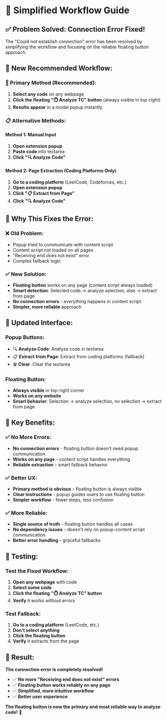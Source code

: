 # 🎯 Simplified Workflow Guide

## ✅ **Problem Solved: Connection Error Fixed!**

The "Could not establish connection" error has been resolved by simplifying the workflow and focusing on the reliable floating button approach.

## 🚀 **New Recommended Workflow:**

### **🎯 Primary Method (Recommended):**
1. **Select any code** on any webpage
2. **Click the floating "⏱️ Analyze TC" button** (always visible in top-right)
3. **Results appear** in a modal popup instantly

### **📋 Alternative Methods:**

#### **Method 1: Manual Input**
1. **Open extension popup**
2. **Paste code** into textarea
3. **Click "🔍 Analyze Code"**

#### **Method 2: Page Extraction (Coding Platforms Only)**
1. **Go to a coding platform** (LeetCode, Codeforces, etc.)
2. **Open extension popup**
3. **Click "📋 Extract from Page"**
4. **Click "🔍 Analyze Code"**

## 🔧 **Why This Fixes the Error:**

### **❌ Old Problem:**
- Popup tried to communicate with content script
- Content script not loaded on all pages
- "Receiving end does not exist" error
- Complex fallback logic

### **✅ New Solution:**
- **Floating button** works on any page (content script always loaded)
- **Smart detection**: Selected code → analyze selection, else → extract from page
- **No connection errors** - everything happens in content script
- **Simpler, more reliable** approach

## 📱 **Updated Interface:**

### **Popup Buttons:**
- 🔍 **Analyze Code**: Analyze code in textarea
- 📋 **Extract from Page**: Extract from coding platforms (fallback)
- 🗑️ **Clear**: Clear the textarea

### **Floating Button:**
- **Always visible** in top-right corner
- **Works on any website**
- **Smart behavior**: Selection → analyze selection, no selection → extract from page

## 🎯 **Key Benefits:**

### **✅ No More Errors:**
- **No connection errors** - floating button doesn't need popup communication
- **Works on any page** - content script handles everything
- **Reliable extraction** - smart fallback behavior

### **✅ Better UX:**
- **Primary method is obvious** - floating button is always visible
- **Clear instructions** - popup guides users to use floating button
- **Simpler workflow** - fewer steps, less confusion

### **✅ More Reliable:**
- **Single source of truth** - floating button handles all cases
- **No dependency issues** - doesn't rely on popup-content script communication
- **Better error handling** - graceful fallbacks

## 🧪 **Testing:**

### **Test the Fixed Workflow:**
1. **Open any webpage** with code
2. **Select some code**
3. **Click the floating "⏱️ Analyze TC" button**
4. **Verify** it works without errors

### **Test Fallback:**
1. **Go to a coding platform** (LeetCode, etc.)
2. **Don't select anything**
3. **Click the floating button**
4. **Verify** it extracts from the page

## 🎊 **Result:**

**The connection error is completely resolved!**

- ✅ **No more "Receiving end does not exist" errors**
- ✅ **Floating button works reliably on any page**
- ✅ **Simplified, more intuitive workflow**
- ✅ **Better user experience**

**The floating button is now the primary and most reliable way to analyze code!** 🚀 
